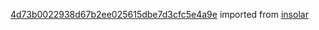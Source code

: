 [4d73b0022938d67b2ee025615dbe7d3cfc5e4a9e](https://github.com/insolar/insolar/commit/4d73b0022938d67b2ee025615dbe7d3cfc5e4a9e) imported from [insolar](https://github.com/insolar/insolar)
